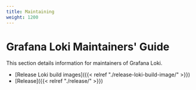 ```yaml
---
title: Maintaining
weight: 1200
---
```

# Grafana Loki Maintainers' Guide

This section details information for maintainers of Grafana Loki.

- [Release Loki build images]({{< relref "./release-loki-build-image/" >}})
- [Release]({{< relref "./release/" >}})

